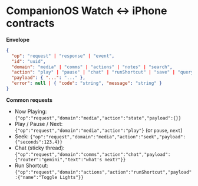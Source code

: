 # CompanionOS Watch ↔ iPhone contracts

**Envelope**

```json
{
  "op": "request" | "response" | "event",
  "id": "uuid",
  "domain": "media" | "comms" | "actions" | "notes" | "search",
  "action": "play" | "pause" | "chat" | "runShortcut" | "save" | "query" | "...",
  "payload": { "...": "..." },
  "error": null | { "code": "string", "message": "string" }
}
```

**Common requests**

- Now Playing: `{"op":"request","domain":"media","action":"state","payload":{}}`
- Play / Pause / Next: `{"op":"request","domain":"media","action":"play"}` (or `pause`, `next`)
- Seek: `{"op":"request","domain":"media","action":"seek","payload":{"seconds":123.4}}`
- Chat (sticky thread): `{"op":"request","domain":"comms","action":"chat","payload":{"router":"gemini","text":"what's next?"}}`
- Run Shortcut: `{"op":"request","domain":"actions","action":"runShortcut","payload":{"name":"Toggle Lights"}}`
